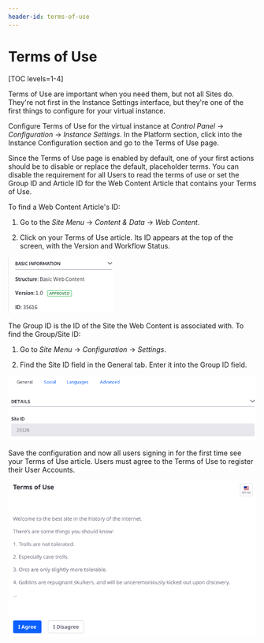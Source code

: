 ```yaml
---
header-id: terms-of-use
---
```


# Terms of Use

[TOC levels=1-4]

Terms of Use are important when you need them, but not all Sites do. They're not
first in the Instance Settings interface, but they're one of the first things
to configure for your virtual instance.

Configure Terms of Use for the virtual instance at *Control Panel* &rarr;
*Configuration* &rarr; *Instance Settings*. In the Platform section, click into
the Instance Configuration section and go to the Terms of Use page.

Since the Terms of Use page is enabled by default, one of your first actions
should be to disable or replace the default, placeholder terms. You can disable
the requirement for all Users to read the terms of use or set the Group ID and
Article ID for the Web Content Article that contains your Terms of Use.

To find a Web Content Article's ID:

1.  Go to the *Site Menu* &rarr; *Content & Data* &rarr; *Web Content*. 

2.  Click on your Terms of Use article. Its ID appears at the top of the screen,
    with the Version and Workflow Status.

![Figure 1: The Web Content Article ID is displayed in the edit screen.](../../../images/instance-settings-wc-id.png)

The Group ID is the ID of the Site the Web Content is associated with. To find
the Group/Site ID:

1.  Go to *Site Menu* &rarr; *Configuration* &rarr; *Settings*.

2.  Find the Site ID field in the General tab. Enter it into the Group ID
    field.

![Figure 2: The Site ID in Site Settings is the Group ID in the terms of Use configuration.](../../../images/instance-settings-group-id.png)

Save the configuration and now all users signing in for the first time see your
Terms of Use article. Users must agree to the Terms of Use to register their
User Accounts.

![Figure 3: Turn a Web Content Article into the Site's Terms of Use page.](../../../images/instance-settings-terms-of-use.png)

